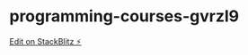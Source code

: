 # programming-courses-gvrzl9

[Edit on StackBlitz ⚡️](https://stackblitz.com/edit/programming-courses-gvrzl9)